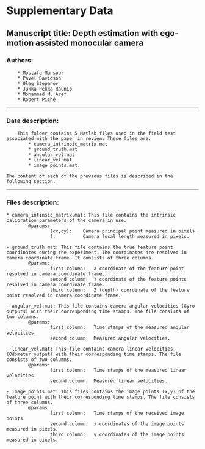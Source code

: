 
# Supplementary Data

## Manuscript title: Depth estimation with ego-motion assisted monocular camera

### Authors:
		* Mostafa Mansour
		* Pavel Davidson
		* Oleg Stepanov
		* Jukka-Pekka Raunio
		* Mohammad M. Aref
		* Robert Piché

---

### Data description:
		This folder contains 5 Matlab files used in the field test associated with the paper in review. These files are:
			* camera_intrinsic_matrix.mat
			* ground_truth.mat
			* angular_vel.mat
			* linear_vel.mat
			* image_points.mat.

	The content of each of the previous files is described in the following section.

---

### Files description:

	* camera_intinsic_matrix.mat: This file contains the intrinsic calibration parameters of the camera in use.
			@params:
					(cx,cy):	Camera principal point measured in pixels.
					f: 			Camera focal length measured in pixels.

	- ground_truth.mat: This file contains the true feature point coordinates during the experiment. The coordinates are resolved in camera coordinate frame. It consists of three columns.
			@params:
					first column: 	X coordinate of the feature point resolved in camera coordinate frame.
					second column: 	Y coordinate of the feature points resolved in camera coordinate frame.
					third column: 	Z (depth) coordinate of the feature point resolved in camera coordinate frame.

	- angular_vel.mat: This file contains camera angular velocities (Gyro outputs) with their corresponding time stamps. The file consists of two columns.
			@params:
					first column:	Time stamps of the measured angular velocities.
					second column:	Measured angular velocities.

	- linear_vel.mat: This file contains camera linear velocities (Odometer output) with their corresponding time stamps. The file consists of two columns.
			@params:
					first column:	Time stamps of the measured linear velocities.
					second column:	Measured linear velocities.

	- image_points.mat: This files contains the image points (x,y) of the feature point with their corresponding time stamps. The file consists of three columns.
			@params:
					first column:	Time stamps of the received image points
					second column:	x coordinates of the image points measured in pixels.
					third column:	y coordinates of the image points measured in pixels.


